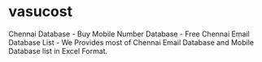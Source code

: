 # vasucost
Chennai Database - Buy Mobile Number Database - Free Chennai Email Database List - We Provides most of Chennai Email Database and Mobile Database list in Excel Format.
